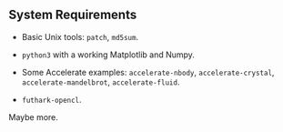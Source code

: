 System Requirements
-------------------

 * Basic Unix tools: `patch`, `md5sum`.

 * `python3` with a working Matplotlib and Numpy.

 * Some Accelerate examples: `accelerate-nbody`,
   `accelerate-crystal`, `accelerate-mandelbrot`, `accelerate-fluid`.

 * `futhark-opencl`.

Maybe more.

